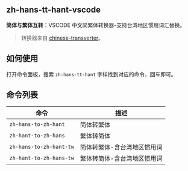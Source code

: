 ## zh-hans-tt-hant-vscode

**简体与繁体互转**：VSCODE 中文简繁体转换器-支持台湾地区惯用词汇替换。

> 转换器来自 [chinese-transverter](https://github.com/mumuy/chinese-transverter)。

## 如何使用

打开命令面板，搜索 `zh-hans-tt-hant` 字样找到对应的命令，回车即可。

## 命令列表

| 命令 | 描述 |
| ---- | ---- |
| `zh-hans-to-zh-hant` | 简体转繁体 |
| `zh-hant-to-zh-hans` | 繁体转简体 |
| `zh-hans-to-zh-hant-tw` | 简体转繁体-含台湾地区惯用词 |
| `zh-hant-to-zh-hans-tw` | 繁体转简体-含台湾地区惯用词 |
